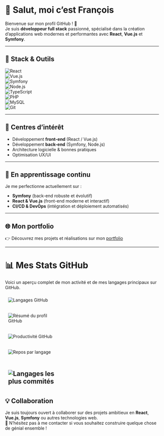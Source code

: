 # 👋 Salut, moi c’est François  

Bienvenue sur mon profil GitHub ! 🚀  
Je suis **développeur full stack** passionné, spécialisé dans la création d’applications web modernes et performantes avec **React**, **Vue.js** et **Symfony**.  

---

## 🔧 Stack & Outils  

![React](https://img.shields.io/badge/React-20232A?style=for-the-badge&logo=react&logoColor=61DAFB)  
![Vue.js](https://img.shields.io/badge/Vue.js-35495E?style=for-the-badge&logo=vue.js&logoColor=4FC08D)  
![Symfony](https://img.shields.io/badge/Symfony-000000?style=for-the-badge&logo=symfony&logoColor=white)  
![Node.js](https://img.shields.io/badge/Node.js-43853D?style=for-the-badge&logo=node.js&logoColor=white)  
![TypeScript](https://img.shields.io/badge/TypeScript-007ACC?style=for-the-badge&logo=typescript&logoColor=white)  
![PHP](https://img.shields.io/badge/PHP-777BB4?style=for-the-badge&logo=php&logoColor=white)  
![MySQL](https://img.shields.io/badge/MySQL-005C84?style=for-the-badge&logo=mysql&logoColor=white)  
![Git](https://img.shields.io/badge/Git-F05032?style=for-the-badge&logo=git&logoColor=white)  

---

## 👀 Centres d’intérêt  
- Développement **front-end** (React / Vue.js)  
- Développement **back-end** (Symfony, Node.js)  
- Architecture logicielle & bonnes pratiques  
- Optimisation UX/UI  

---

## 🌱 En apprentissage continu  
Je me perfectionne actuellement sur :  
- **Symfony** (back-end robuste et évolutif)  
- **React & Vue.js** (front-end moderne et interactif)  
- **CI/CD & DevOps** (intégration et déploiement automatisés)  

---

## 🌐 Mon portfolio  
👉 Découvrez mes projets et réalisations sur mon [portfolio](https://francois-giorgi-portfolio.netlify.app/)  

---

# 📊 Mes Stats GitHub

Voici un aperçu complet de mon activité et de mes langages principaux sur GitHub.
<!-- Langages les plus utilisés -->
<img
  src="https://github-readme-stats.vercel.app/api/top-langs/?username=tchoifr&layout=compact&theme=radical"
  alt="Langages GitHub"
  style="max-width:31%; margin:10px"
/>

<!-- Résumé global -->
<img
  src="http://github-profile-summary-cards.vercel.app/api/cards/profile-details?username=tchoifr&theme=radical"
  alt="Résumé du profil GitHub"
  style="max-width:31%; margin:10px"
/>

<!-- Nombre de commits par jour de la semaine -->
<img
  src="http://github-profile-summary-cards.vercel.app/api/cards/productive-time?username=tchoifr&theme=radical&utcOffset=1"
  alt="Productivité GitHub"
  style="max-width:31%; margin:10px"
/>

<!-- Stats par repo -->
<img
  src="http://github-profile-summary-cards.vercel.app/api/cards/repos-per-language?username=tchoifr&theme=radical"
  alt="Repos par langage"
  style="max-width:31%; margin:10px"
/>

<!-- Stats par commits/langage -->
<img
  src="http://github-profile-summary-cards.vercel.app/api/cards/most-commit-language?username=tchoifr&theme=radical"
  alt="Langages les plus commités"
  style="max-width:31%; margin:10px"
/>
---

## 💡 Collaboration  
Je suis toujours ouvert à collaborer sur des projets ambitieux en **React**, **Vue.js**, **Symfony** ou autres technologies web.  
💌 N’hésitez pas à me contacter si vous souhaitez construire quelque chose de génial ensemble !  
